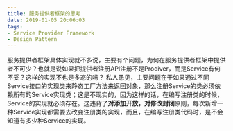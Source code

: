 ```yaml
---
title: 服务提供者框架的思考
date: 2019-01-05 20:06:03
tags:
- Service Provider Framework
- Design Pattern
---
```

  服务提供者框架具体实现就不多说，主要有个问题，为何在服务提供者框架中提供者不可少？也就是说如果把提供者注册API注册不是Prodiver，而是Service有何不妥？这样的实现不也是多态的吗？
  私人愚见，主要问题在于如果通过不同Service接口的实现类来静态工厂方法来返回对象，那么注册Service的类必须依赖所有的Service实现类；这是不现实的，因为这样的话，在编写注册类的时候，Service的实现就必须存在。这违背了**对添加开放，对修改封闭**原则，每次新增一种Service实现都需要去改变注册类的实现，而且，在编写注册类代码时，是不会知道有多少种Service的实现。